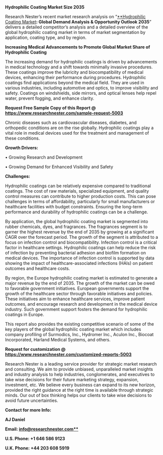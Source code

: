 ﻿**Hydrophilic Coating Market Size 2035**

Research Nester’s recent market research analysis on “[**Hydrophilic Coating Market](https://www.researchnester.com/reports/hydrophilic-coating-market/5003)**: Global Demand Analysis & Opportunity Outlook 2035**” delivers a detailed competitor’s analysis and a detailed overview of the global hydrophilic coating market in terms of market segmentation by application, coating type, and by region.

**Increasing Medical Advancements to Promote Global Market Share of Hydrophilic Coating**

The increasing demand for hydrophilic coatings is driven by advancements in medical technology and a shift towards minimally invasive procedures. These coatings improve the lubricity and biocompatibility of medical devices, enhancing their performance during procedures. Hydrophilic coatings find applications beyond the medical field. They are used in various industries, including automotive and optics, to improve visibility and safety. Coatings on windshields, side mirrors, and optical lenses help repel water, prevent fogging, and enhance clarity.

**Request Free Sample Copy of this Report @ <https://www.researchnester.com/sample-request-5003>** 

Chronic diseases such as cardiovascular diseases, diabetes, and orthopedic conditions are on the rise globally. Hydrophilic coatings play a vital role in medical devices used for the treatment and management of these conditions.

**Growth Drivers:**

•	Growing Research and Development

•	Growing Demand for Enhanced Visibility and Safety

**Challenges:**

Hydrophilic coatings can be relatively expensive compared to traditional coatings. The cost of raw materials, specialized equipment, and quality control measures can contribute to higher production costs. This can pose challenges in terms of affordability, particularly for small manufacturers or healthcare facilities with budget constraints. Ensuring the long-term performance and durability of hydrophilic coatings can be a challenge.

By application, the global hydrophilic coating market is segmented into rubber chemicals, dyes, and fragrances. The fragrances segment is to garner the highest revenue by the end of 2035 by growing at a significant CAGR over the forecast period. The growth of the segment is attributed to a focus on infection control and biocompatibility. Infection control is a critical factor in healthcare settings. Hydrophilic coatings can help reduce the risk of infection by preventing bacterial adhesion and biofilm formation on medical devices. The importance of infection control is supported by data showing the impact of healthcare-associated infections (HAIs) on patient outcomes and healthcare costs.

By region, the Europe hydrophilic coating market is estimated to generate a major revenue by the end of 2035. The growth of the market can be owed to favorable government initiatives. European governments support the growth of the healthcare sector through favorable initiatives and policies. These initiatives aim to enhance healthcare services, improve patient outcomes, and encourage research and development in the medical device industry. Such government support fosters the demand for hydrophilic coatings in Europe.

This report also provides the existing competitive scenario of some of the key players of the global hydrophilic coating market which includes company profiling of Surmodics, Inc., Hydromer Inc., Aculon Inc., Biocoat Incorporated, Harland Medical Systems, and others.      

**Request for customization @ <https://www.researchnester.com/customized-reports-5003>**  

Research Nester is a leading service provider for strategic market research and consulting. We aim to provide unbiased, unparalleled market insights and industry analysis to help industries, conglomerates, and executives to take wise decisions for their future marketing strategy, expansion, investment, etc. We believe every business can expand to its new horizon, provided the right guidance at the right time is available through strategic minds. Our out of box thinking helps our clients to take wise decisions to avoid future uncertainties.

**Contact for more Info:**

**AJ Daniel**

**Email: [info@researchnester.com**](mailto:info@researchnester.com)**

**U.S. Phone: +1 646 586 9123** 

**U.K. Phone: +44 203 608 5919**





